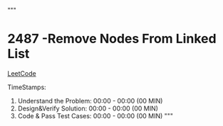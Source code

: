 """
# 2487 -Remove Nodes From Linked List
[LeetCode](https://leetcode.com/problems/remove-nodes-from-linked-list/description/)


TimeStamps:
1. Understand the Problem: 00:00 - 00:00 (00 MIN)
2. Design&Verify Solution: 00:00 - 00:00 (00 MIN)
3. Code & Pass Test Cases: 00:00 - 00:00 (00 MIN)
"""

